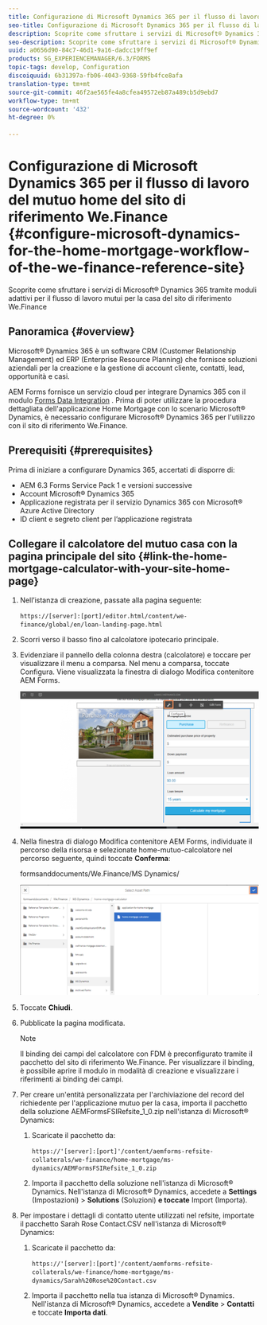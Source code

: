 ```yaml
---
title: Configurazione di Microsoft Dynamics 365 per il flusso di lavoro del mutuo home del sito di riferimento We.Finance
seo-title: Configurazione di Microsoft Dynamics 365 per il flusso di lavoro del mutuo home del sito di riferimento We.Finance
description: Scoprite come sfruttare i servizi di Microsoft® Dynamics 365 tramite moduli adattivi per il flusso di lavoro mutui per la casa del sito di riferimento We.Finance
seo-description: Scoprite come sfruttare i servizi di Microsoft® Dynamics 365 tramite moduli adattivi per il flusso di lavoro mutui per la casa del sito di riferimento We.Finance
uuid: a0656d90-84c7-46d1-9a16-dadcc19ff9ef
products: SG_EXPERIENCEMANAGER/6.3/FORMS
topic-tags: develop, Configuration
discoiquuid: 6b31397a-fb06-4043-9368-59fb4fce8afa
translation-type: tm+mt
source-git-commit: 46f2ae565fe4a8cfea49572eb87a489cb5d9ebd7
workflow-type: tm+mt
source-wordcount: '432'
ht-degree: 0%

---
```



# Configurazione di Microsoft Dynamics 365 per il flusso di lavoro del mutuo home del sito di riferimento We.Finance {#configure-microsoft-dynamics-for-the-home-mortgage-workflow-of-the-we-finance-reference-site}

Scoprite come sfruttare i servizi di Microsoft® Dynamics 365 tramite moduli adattivi per il flusso di lavoro mutui per la casa del sito di riferimento We.Finance

## Panoramica {#overview}

Microsoft® Dynamics 365 è un software CRM (Customer Relationship Management) ed ERP (Enterprise Resource Planning) che fornisce soluzioni aziendali per la creazione e la gestione di account cliente, contatti, lead, opportunità e casi.

 AEM Forms fornisce un servizio cloud per integrare Dynamics 365 con il modulo [Forms Data Integration](/help/forms/using/data-integration.md) . Prima di poter utilizzare la procedura dettagliata dell&#39;applicazione Home Mortgage con lo scenario Microsoft® Dynamics, è necessario configurare Microsoft® Dynamics 365 per l&#39;utilizzo con il sito di riferimento We.Finance.

## Prerequisiti {#prerequisites}

Prima di iniziare a configurare Dynamics 365, accertati di disporre di:

* AEM 6.3 Forms Service Pack 1 e versioni successive
* Account Microsoft® Dynamics 365
* Applicazione registrata per il servizio Dynamics 365 con Microsoft® Azure Active Directory
* ID client e segreto client per l’applicazione registrata

## Collegare il calcolatore del mutuo casa con la pagina principale del sito {#link-the-home-mortgage-calculator-with-your-site-home-page}

1. Nell’istanza di creazione, passate alla pagina seguente:

   `https://[server]:[port]/editor.html/content/we-finance/global/en/loan-landing-page.html`

1. Scorri verso il basso fino al calcolatore ipotecario principale.
1. Evidenziare il pannello della colonna destra (calcolatore) e toccare per visualizzare il menu a comparsa. Nel menu a comparsa, toccate Configura. Viene visualizzata la finestra di dialogo Modifica  contenitore AEM Forms.

   ![calcolatorconfigurepanel](assets/calculatorconfigurepanel.png)

1. Nella finestra di dialogo Modifica  contenitore AEM Forms, individuate il percorso della risorsa e selezionate home-mutuo-calcolatore nel percorso seguente, quindi toccate **Conferma**:

   formsanddocuments/We.Finance/MS Dynamics/

   ![selectNazionetpath](assets/selectassetpath.png)

1. Toccate **Chiudi**.
1. Pubblicate la pagina modificata.

   >[!NOTE]
   >
   >Il binding dei campi del calcolatore con FDM è preconfigurato tramite il pacchetto del sito di riferimento We.Finance. Per visualizzare il binding, è possibile aprire il modulo in modalità di creazione e visualizzare i riferimenti ai binding dei campi.

1. Per creare un&#39;entità personalizzata per l&#39;archiviazione del record del richiedente per l&#39;applicazione mutuo per la casa, importa il pacchetto della soluzione AEMFormsFSIRefsite_1_0.zip nell&#39;istanza di Microsoft® Dynamics:

   1. Scaricate il pacchetto da:

      `https://'[server]:[port]'/content/aemforms-refsite-collaterals/we-finance/home-mortgage/ms-dynamics/AEMFormsFSIRefsite_1_0.zip`

   1. Importa il pacchetto della soluzione nell&#39;istanza di Microsoft® Dynamics. Nell&#39;istanza di Microsoft® Dynamics, accedete a **Settings** (Impostazioni) > **Solutions** (Soluzioni) **e toccate** Import (Importa).

1. Per impostare i dettagli di contatto utente utilizzati nel refsite, importate il pacchetto Sarah Rose Contact.CSV nell&#39;istanza di Microsoft® Dynamics:

   1. Scaricate il pacchetto da:

      `https://'[server]:[port]'/content/aemforms-refsite-collaterals/we-finance/home-mortgage/ms-dynamics/Sarah%20Rose%20Contact.csv`

   1. Importa il pacchetto nella tua istanza di Microsoft® Dynamics. Nell&#39;istanza di Microsoft® Dynamics, accedete a **Vendite** > **Contatti** e toccate **Importa dati**.

